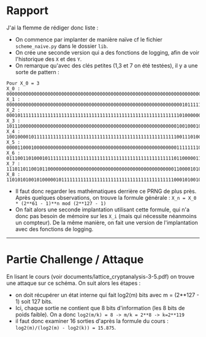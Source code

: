 # Rapport

J'ai la flemme de rédiger donc liste :
+ On commence par implanter de manière naïve cf le fichier `scheme_naive.py` dans le dossier `lib`.
+ On crée une seconde version qui a des fonctions de logging, afin de voir l'historique des `X` et des `Y`.
+ On remarque qu'avec des clés petites (1,3 et 7 on été testées), il y a une sorte de pattern :
```
Pour X_0 = 3
X_0	:	0000000000000000000000000000000000000000000000000000000000000000000000000000000000000000000000000000000000000000000000000000011
X_1	:	0000000000000000000000000000000000000000000000000000000000000000101111111111111111111111111111111111111111111111111111111111101
X_2	:	0001011111111111111111111111111111111111111111111111111111111110100000000000000000000000000000000000000000000000000000000000011
X_3	:	1011100000000000000000000000000000000000000000000000000000000010010001011111111111111111111111111111111111111111111111111111100
X_4	:	1001000010111111111111111111111111111111111111111111111111111100111010000000000000000000000000000000000000000000000000000000011
X_5	:	0000110001000000000000000000000000000000000000000000000000000011111111000010111111111111111111111111111111111111111111111111100
X_6	:	0111001101000101111111111111111111111111111111111111111111111011000001101110000000000000000000000000000000000000000000000000100
X_7	:	1110110110010110000000000000000000000000000000000000000000000110000101011111000101111111111111111111111111111111111111111111010
X_8	:	1101010100101000001011111111111111111111111111111111111111111000101001010111010000000000000000000000000000000000000000000000101
```
+ Il faut donc regarder les mathématiques derrière ce PRNG de plus près. Après quelques observations, on trouve la formule générale : `X_n = X_0 * (2**61 - 1)**n mod (2**127 - 1)`
+ On fait alors une seconde implantation utilisant cette formule, qui n'a donc pas besoin de mémoire sur les `X_i` (mais qui nécessite néanmoins un compteur). De la même manière, on fait une version de l'implantation avec des fonctions de logging.

---

# Partie Challenge / Attaque

En lisant le cours (voir documents/lattice_cryptanalysis-3-5.pdf) on trouve une attaque sur ce schéma. On suit alors les étapes :
+ on doit récupérer un état interne qui fait log2(m) bits avec m = (2**127 - 1) soit 127 bits.
+ Ici, chaque sortie ne contient que 8 bits d'information (les 8 bits de poids faible). On a donc `log2(m/k) = 8 -> m/k = 2**8 -> k=2**119`
+ il faut donc examiner 16 sorties d'après la formule du cours : `log2(m)/(log2(m) - log2(k)) = 15.875`.
